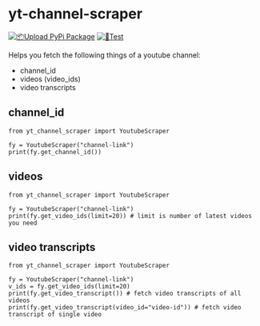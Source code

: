 # yt-channel-scraper
[![📦️Upload PyPi Package](https://github.com/priyanshu-panwar/yt-channel-scraper/actions/workflows/publish.yml/badge.svg)](https://github.com/priyanshu-panwar/yt-channel-scraper/actions/workflows/publish.yml) [![🧪Test](https://github.com/priyanshu-panwar/yt-channel-scraper/actions/workflows/test.yml/badge.svg)](https://github.com/priyanshu-panwar/yt-channel-scraper/actions/workflows/test.yml)

Helps you fetch the following things of a youtube channel:
- channel_id
- videos (video_ids)
- video transcripts

## channel_id
```
from yt_channel_scraper import YoutubeScraper

fy = YoutubeScraper("channel-link")
print(fy.get_channel_id())
```

## videos
```
from yt_channel_scraper import YoutubeScraper

fy = YoutubeScraper("channel-link")
print(fy.get_video_ids(limit=20)) # limit is number of latest videos you need
```

## video transcripts
```
from yt_channel_scraper import YoutubeScraper

fy = YoutubeScraper("channel-link")
v_ids = fy.get_video_ids(limit=20)
print(fy.get_video_transcript()) # fetch video transcripts of all videos
print(fy.get_video_transcript(video_id="video-id")) # fetch video transcript of single video
```
